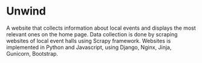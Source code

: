 # Unwind
A website that collects information about local events and displays the most relevant ones on the home page. Data collection is done by scraping websites of local event halls using Scrapy framework.
Websites is implemented in Python and Javascript, using Django, Nginx, Jinja, Gunicorn, Bootstrap.
